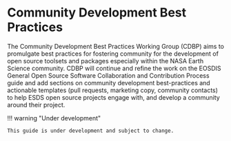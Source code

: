 # Community Development Best Practices

The Community Development Best Practices Working Group (CDBP) aims to promulgate best practices for fostering community for the development of open source toolsets and packages especially within the NASA Earth Science community. CDBP will continue and refine the work on the EOSDIS General Open Source Software Collaboration and Contribution Process guide and add sections on community development best-practices and actionable templates (pull requests, marketing copy, community contacts) to help ESDS open source projects engage with, and develop a community around their project.

!!! warning "Under development"

    This guide is under development and subject to change.
